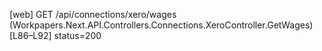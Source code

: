 [web] GET /api/connections/xero/wages  (Workpapers.Next.API.Controllers.Connections.XeroController.GetWages)  [L86–L92] status=200

